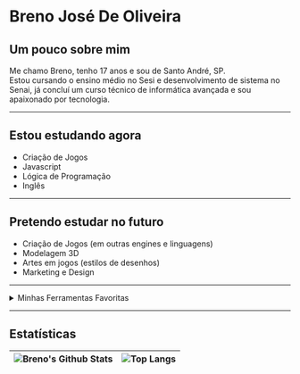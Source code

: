 # Breno José De Oliveira

## Um pouco sobre mim

Me chamo Breno, tenho 17 anos e sou de Santo André, SP.  
Estou cursando o ensino médio no Sesi e desenvolvimento de sistema no Senai, já concluí um curso técnico de informática avançada e sou apaixonado por tecnologia.

---

## Estou estudando agora

- Criação de Jogos  
- Javascript  
- Lógica de Programação  
- Inglês  

---

## Pretendo estudar no futuro

- Criação de Jogos (em outras engines e linguagens)  
- Modelagem 3D  
- Artes em jogos (estilos de desenhos)  
- Marketing e Design  

---

<details>
  <summary>Minhas Ferramentas Favoritas</summary>

### Linguagens

<a href="#"><img alt="Bash" src="https://img.shields.io/badge/Bash-121011?style=flat&logo=gnu-bash&logoColor=white"></a>
<a href="#"><img alt="C" src="https://img.shields.io/badge/C-03599C?style=flat&logo=c&logoColor=white"></a>
<a href="#"><img alt="C++" src="https://img.shields.io/badge/C++-00599C?style=flat&logo=c%2B%2B&logoColor=white"></a>
<a href="#"><img alt="C#" src="https://img.shields.io/badge/C%23-68217A?style=flat&logo=c-sharp&logoColor=white"></a>
<a href="#"><img alt="CSS" src="https://img.shields.io/badge/CSS-1572B6?style=flat&logo=css3&logoColor=white"></a>
<a href="#"><img alt="HTML" src="https://img.shields.io/badge/HTML-E34F26?style=flat&logo=html5&logoColor=white"></a>
<a href="#"><img alt="Java" src="https://img.shields.io/badge/Java-007396?style=flat&logo=java&logoColor=white"></a>
<a href="#"><img alt="JavaScript" src="https://img.shields.io/badge/JavaScript-F7DF1E?style=flat&logo=javascript&logoColor=black"></a>
<a href="#"><img alt="PHP" src="https://img.shields.io/badge/PHP-777BB4?style=flat&logo=php&logoColor=white"></a>
<a href="#"><img alt="Python" src="https://img.shields.io/badge/Python-3776AB?style=flat&logo=python&logoColor=white"></a>

### Bibliotecas

<a href="#"><img alt="Arduino" src="https://img.shields.io/badge/Arduino-00979D?style=flat&logo=arduino&logoColor=white"></a>
<a href="#"><img alt="Discord.py" src="https://img.shields.io/badge/Discord.py-7289DA?style=flat&logo=discord&logoColor=white"></a>
<a href="#"><img alt="GitHub Actions" src="https://img.shields.io/badge/GitHub_Actions-2088FF?style=flat&logo=github-actions&logoColor=white"></a>
<a href="#"><img alt="Nextcord" src="https://img.shields.io/badge/Nextcord-7289DA?style=flat&logo=discord&logoColor=white"></a>
<a href="#"><img alt="NumPy" src="https://img.shields.io/badge/NumPy-013243?style=flat&logo=numpy&logoColor=white"></a>
<a href="#"><img alt="PHPUnit" src="https://img.shields.io/badge/PHPUnit-366488?style=flat&logo=php&logoColor=white"></a>
<a href="#"><img alt="Wordpress" src="https://img.shields.io/badge/WordPress-21759B?style=flat&logo=wordpress&logoColor=white"></a>

### Softwares

<a href="#"><img alt="Adobe" src="https://img.shields.io/badge/Adobe-FF0000?style=flat&logo=adobe&logoColor=white"></a>
<a href="#"><img alt="Android" src="https://img.shields.io/badge/Android-3DDC84?style=flat&logo=android&logoColor=white"></a>
<a href="#"><img alt="Arch Linux" src="https://img.shields.io/badge/Arch_Linux-1793D1?style=flat&logo=arch-linux&logoColor=white"></a>
<a href="#"><img alt="Audacity" src="https://img.shields.io/badge/Audacity-0000CC?style=flat&logo=audacity&logoColor=white"></a>
<a href="#"><img alt="Dark Reader" src="https://img.shields.io/badge/Dark_Reader-141E24?style=flat&logo=dark-reader&logoColor=white"></a>
<a href="#"><img alt="Discord" src="https://img.shields.io/badge/Discord-5865F2?style=flat&logo=discord&logoColor=white"></a>
<a href="#"><img alt="Git" src="https://img.shields.io/badge/Git-F05033?style=flat&logo=git&logoColor=white"></a>
<a href="#"><img alt="GitHub Desktop" src="https://img.shields.io/badge/GitHub_Desktop-8034A9?style=flat&logo=github&logoColor=white"></a>
<a href="#"><img alt="OBS Studio" src="https://img.shields.io/badge/OBS_Studio-302E31?style=flat&logo=obs-studio&logoColor=white"></a>
<a href="#"><img alt="Visual Studio Code" src="https://img.shields.io/badge/Visual_Studio_Code-0078D7?style=flat&logo=visual-studio-code&logoColor=white"></a>

</details>

---

## Estatísticas

| ![Breno's Github Stats](https://github-readme-stats.vercel.app/api?username=Breno-J-Oliveira&show_icons=true&theme=radical&include_all_commits=true&locale=pt-br) | ![Top Langs](https://github-readme-stats.vercel.app/api/top-langs/?username=Breno-J-Oliveira&layout=compact&theme=radical&langs_count=8) |
|---|---|

